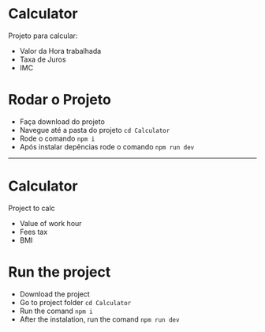 # Calculator

Projeto para calcular:
- Valor da Hora trabalhada
- Taxa de Juros
- IMC

# Rodar o Projeto

- Faça download do projeto
- Navegue até a pasta do projeto `cd Calculator`
- Rode o comando `npm i`
- Após instalar depências rode o comando `npm run dev`

---

# Calculator
Project to calc
- Value of work hour
- Fees tax
- BMI

# Run the project
- Download the project
- Go to project folder `cd Calculator`
- Run the comand `npm i`
- After the instalation, run the comand `npm run dev`
